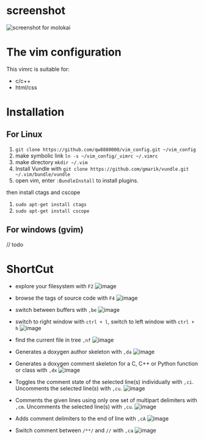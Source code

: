 # screenshot

![screenshot for molokai](http://oxnimkw03.bkt.clouddn.com/20171030101917.png)

# The vim configuration

This vimrc is suitable for:

-   c/c++ 
-   html/css

# Installation

## For Linux


1. `git clone https://github.com/qw8880000/vim_config.git ~/vim_config`
1. make symbolic link `ln -s ~/vim_config/_vimrc ~/.vimrc`
1. make directory `mkdir ~/.vim`
1. Install Vundle with `git clone https://github.com/gmarik/vundle.git ~/.vim/bundle/vundle`
1. open vim, enter `:BundleInstall` to install plugins.

then install ctags and cscope

1. `sudo apt-get install ctags`
1. `sudo apt-get install cscope`

## For windows (gvim)

// todo

# ShortCut

* explore your filesystem with `F2`
![image](http://oxnimkw03.bkt.clouddn.com/f2.gif)

* browse the tags of source code with `F4`
![image](http://oxnimkw03.bkt.clouddn.com/f4.gif)

* switch between buffers with `,be`
![image](http://oxnimkw03.bkt.clouddn.com/bufexplore.gif)

* switch to right window with `ctrl + l`, switch to left window with `ctrl + h`
![image](http://oxnimkw03.bkt.clouddn.com/winChange.gif)

* find the current file in tree `,nf`
![image](http://oxnimkw03.bkt.clouddn.com/findCurrentFile.gif)

* Generates a doxygen author skeleton with `,da`
![image](http://oxnimkw03.bkt.clouddn.com/DoxAuthor.gif)

* Generates a doxygen comment skeleton for a C, C++ or Python function or class with `,dx`
![image](http://oxnimkw03.bkt.clouddn.com/DoxFunction.gif)

* Toggles the comment state of the selected line(s) individually with `,ci`. Uncomments the selected line(s) with `,cu`.
![image](http://oxnimkw03.bkt.clouddn.com/comment1.gif)

* Comments the given lines using only one set of multipart delimiters with `,cm`. Uncomments the selected line(s) with `,cu`.
![image](http://oxnimkw03.bkt.clouddn.com/comment2.gif)

* Adds comment delimiters to the end of line with `,cA`
![image](http://oxnimkw03.bkt.clouddn.com/comment3.gif)

* Switch comment between `/**/` and `//` with `,ca`
![image](http://oxnimkw03.bkt.clouddn.com/comment4.gif)
